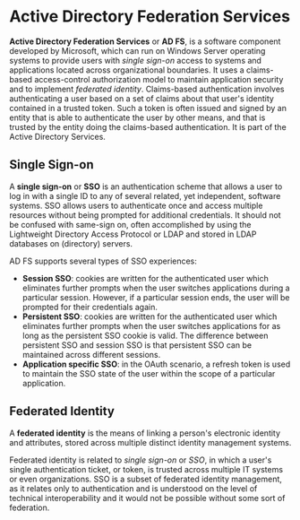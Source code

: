 # Active Directory Federation Services

**Active Directory Federation Services** or **AD FS**, is a software component developed by Microsoft, which can run on Windows Server operating systems to provide users with *single sign-on* access to systems and applications located across organizational boundaries. It uses a claims-based access-control authorization model to maintain application security and to implement *federated identity*. Claims-based authentication involves authenticating a user based on a set of claims about that user's identity contained in a trusted token. Such a token is often issued and signed by an entity that is able to authenticate the user by other means, and that is trusted by the entity doing the claims-based authentication. It is part of the Active Directory Services.

## Single Sign-on

A **single sign-on** or **SSO** is an authentication scheme that allows a user to log in with a single ID to any of several related, yet independent, software systems. SSO allows users to authenticate once and access multiple resources without being prompted for additional credentials. It should not be confused with same-sign on, often accomplished by using the Lightweight Directory Access Protocol or LDAP and stored in LDAP databases on (directory) servers.

AD FS supports several types of SSO experiences:

- **Session SSO**: cookies are written for the authenticated user which eliminates further prompts when the user switches applications during a particular session. However, if a particular session ends, the user will be prompted for their credentials again.
- **Persistent SSO**: cookies are written for the authenticated user which eliminates further prompts when the user switches applications for as long as the persistent SSO cookie is valid. The difference between persistent SSO and session SSO is that persistent SSO can be maintained across different sessions.
- **Application specific SSO**: in the OAuth scenario, a refresh token is used to maintain the SSO state of the user within the scope of a particular application.

## Federated Identity

A **federated identity** is the means of linking a person's electronic identity and attributes, stored across multiple distinct identity management systems.

Federated identity is related to *single sign-on* or *SSO*, in which a user's single authentication ticket, or token, is trusted across multiple IT systems or even organizations. SSO is a subset of federated identity management, as it relates only to authentication and is understood on the level of technical interoperability and it would not be possible without some sort of federation.
